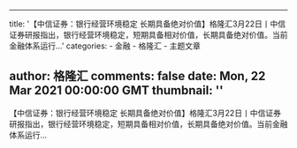 
---
title: '【中信证券：银行经营环境稳定 长期具备绝对价值】格隆汇3月22日丨中信证券研报指出，银行经营环境稳定，短期具备相对价值，长期具备绝对价值。当前金融体系运行...'
categories: 
    - 金融
    - 格隆汇
    - 主题文章

author: 格隆汇
comments: false
date: Mon, 22 Mar 2021 00:00:00 GMT
thumbnail: ''
---

<div>   
【中信证券：银行经营环境稳定 长期具备绝对价值】格隆汇3月22日丨中信证券研报指出，银行经营环境稳定，短期具备相对价值，长期具备绝对价值。当前金融体系运行...  
</div>
            